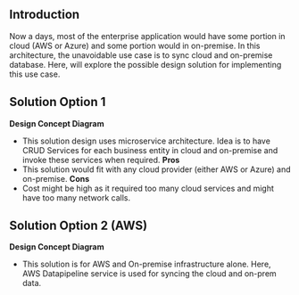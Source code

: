 ## Introduction 
Now a days, most of the enterprise application would have some portion in cloud (AWS or Azure) and some portion would in on-premise. In this architecture, the unavoidable use case is to sync cloud and on-premise database. Here, will explore the possible design solution for implementing this use case. 

## Solution Option 1
**Design Concept Diagram**


* This solution design uses microservice architecture. Idea is to have CRUD Services for each business entity in cloud and on-premise and invoke these services when required.
**Pros**
* This solution would fit with any cloud provider (either AWS or Azure) and on-premise.
**Cons**
* Cost might be high as it required too many cloud services and might have too many network calls.

## Solution Option 2 (AWS)
**Design Concept Diagram**


* This solution is for AWS and On-premise infrastructure alone. Here, AWS Datapipeline service is used for syncing the cloud and on-prem data. 

